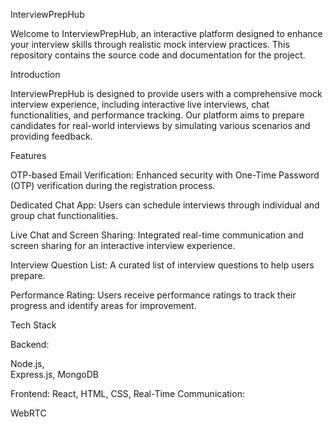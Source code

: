 InterviewPrepHub

Welcome to InterviewPrepHub, an interactive platform designed to enhance your interview skills through realistic mock interview practices. This repository contains the source code and documentation for the project.

Introduction


InterviewPrepHub is designed to provide users with a comprehensive mock interview experience, including interactive live interviews, chat functionalities, and performance tracking. Our platform aims to prepare candidates for real-world interviews by simulating various scenarios and providing feedback.

Features

OTP-based Email Verification: Enhanced security with One-Time Password (OTP) verification during the registration process.

Dedicated Chat App: Users can schedule interviews through individual and group chat functionalities.

Live Chat and Screen Sharing: Integrated real-time communication and screen sharing for an interactive interview experience.

Interview Question List: A curated list of interview questions to help users prepare.

Performance Rating: Users receive performance ratings to track their progress and identify areas for improvement.

Tech Stack

Backend:

Node.js,  
Express.js, 
MongoDB

Frontend:
React, 
HTML, 
CSS, 
Real-Time Communication:

WebRTC
